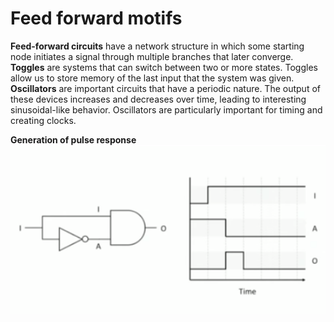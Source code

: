 # Feed forward motifs

**Feed-forward circuits** have a network structure in which some starting node initiates a signal through multiple branches 
that later converge. 
**Toggles** are systems that can switch between two or more states. Toggles allow us to store memory of the last input that the system was given. 
**Oscillators** are important circuits that have a periodic nature. The output of these devices increases and decreases over time, 
leading to interesting sinusoidal-like behavior. Oscillators are particularly important for timing and creating clocks. 

**Generation of pulse response**
![pulse response](https://github.com/GreshnovaSasha/SynBio/blob/master/Pulse%20generation.png)
